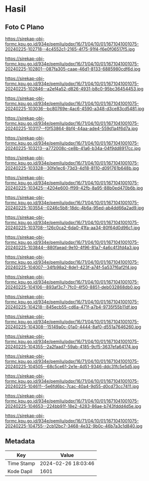 # Hasil

## Foto C Plano

https://sirekap-obj-formc.kpu.go.id/934e/pemilu/pdpr/16/71/04/10/01/1671041001075-20240225-102718--4c4552c1-2165-4f75-91f4-f6e0f06517f5.jpg

https://sirekap-obj-formc.kpu.go.id/934e/pemilu/pdpr/16/71/04/10/01/1671041001075-20240225-102801--087fa305-caae-46d1-8133-6885980cdf6d.jpg

https://sirekap-obj-formc.kpu.go.id/934e/pemilu/pdpr/16/71/04/10/01/1671041001075-20240225-102846--a2ef4a52-d826-4931-b8c0-95bc36454453.jpg

https://sirekap-obj-formc.kpu.go.id/934e/pemilu/pdpr/16/71/04/10/01/1671041001075-20240225-103036--bc80769e-4ac6-4590-a348-d3ce83cd5481.jpg

https://sirekap-obj-formc.kpu.go.id/934e/pemilu/pdpr/16/71/04/10/01/1671041001075-20240225-103117--f0f53864-8bf4-44aa-ade4-559d1a4f6d7a.jpg

https://sirekap-obj-formc.kpu.go.id/934e/pemilu/pdpr/16/71/04/10/01/1671041001075-20240225-103213--a772008c-ce8b-41a6-b34a-04f9dd8917cc.jpg

https://sirekap-obj-formc.kpu.go.id/934e/pemilu/pdpr/16/71/04/10/01/1671041001075-20240225-103328--30fe1ec6-73d3-4d18-8110-d091761b648b.jpg

https://sirekap-obj-formc.kpu.go.id/934e/pemilu/pdpr/16/71/04/10/01/1671041001075-20240225-103425--4204e600-ff99-42fb-8a95-88b0ed470b6b.jpg

https://sirekap-obj-formc.kpu.go.id/934e/pemilu/pdpr/16/71/04/10/01/1671041001075-20240225-103554--0246c5b8-18dc-4b6a-95ed-ab4dd66a2ad9.jpg

https://sirekap-obj-formc.kpu.go.id/934e/pemilu/pdpr/16/71/04/10/01/1671041001075-20240225-103708--126c0ca2-6da0-41fa-aa34-80f64d0d96c1.jpg

https://sirekap-obj-formc.kpu.go.id/934e/pemilu/pdpr/16/71/04/10/01/1671041001075-20240225-103844--880faead-9e10-4f96-81a7-4a6c4f3fd4a3.jpg

https://sirekap-obj-formc.kpu.go.id/934e/pemilu/pdpr/16/71/04/10/01/1671041001075-20240225-104007--34fb98a2-8de1-423f-a74f-5a537f6af2f4.jpg

https://sirekap-obj-formc.kpu.go.id/934e/pemilu/pdpr/16/71/04/10/01/1671041001075-20240225-104106--893af3c7-7fc0-4f50-8851-deb032868db0.jpg

https://sirekap-obj-formc.kpu.go.id/934e/pemilu/pdpr/16/71/04/10/01/1671041001075-20240225-104218--845ecb55-cd6a-471f-a7b4-9735f55b11df.jpg

https://sirekap-obj-formc.kpu.go.id/934e/pemilu/pdpr/16/71/04/10/01/1671041001075-20240225-104308--15149a0c-01a0-4444-8af0-d551a7646260.jpg

https://sirekap-obj-formc.kpu.go.id/934e/pemilu/pdpr/16/71/04/10/01/1671041001075-20240225-104355--2a2faad7-59ab-4185-9cf5-3637efa64174.jpg

https://sirekap-obj-formc.kpu.go.id/934e/pemilu/pdpr/16/71/04/10/01/1671041001075-20240225-104505--68c5ce61-2e1e-4d51-9346-ddc31fc5e5d5.jpg

https://sirekap-obj-formc.kpu.go.id/934e/pemilu/pdpr/16/71/04/10/01/1671041001075-20240225-104611--5e6fd6bc-7cac-40a4-9d55-d0cd73cc7411.jpg

https://sirekap-obj-formc.kpu.go.id/934e/pemilu/pdpr/16/71/04/10/01/1671041001075-20240225-104653--224bb91f-18e2-4283-86ae-b743fddd4d5e.jpg

https://sirekap-obj-formc.kpu.go.id/934e/pemilu/pdpr/16/71/04/10/01/1671041001075-20240225-104755--2cb12bc7-3468-4e32-9b0c-46b7a3c1d840.jpg


## Metadata

| Key        | Value               |
| ---------- | ------------------- |
| Time Stamp | 2024-02-26 18:03:46 |
| Kode Dapil | 1601                |



